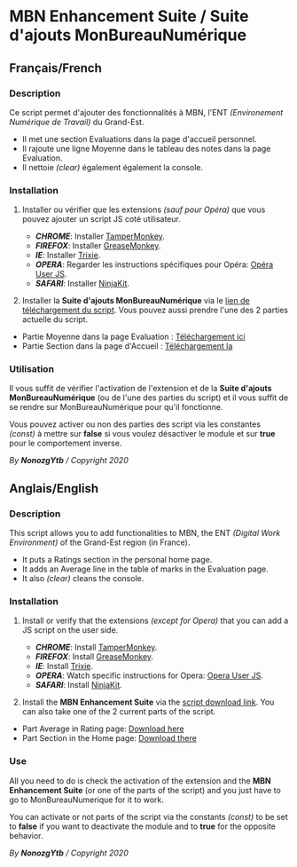 MBN Enhancement Suite / Suite d'ajouts MonBureauNumérique
========================

## Français/French ##

### Description ###

Ce script permet d'ajouter des fonctionnalités à MBN, l'ENT *(Environement Numérique de Travail)* du Grand-Est.
* Il met une section Evaluations dans la page d'accueil personnel.
* Il rajoute une ligne Moyenne dans le tableau des notes dans la page Evaluation.
* Il nettoie *(clear)* également également la console.

### Installation ###

1. Installer ou vérifier que les extensions *(sauf pour Opéra)* que vous pouvez ajouter un script JS coté utilisateur.
    * ***CHROME***: Installer [TamperMonkey](https://chrome.google.com/webstore/detail/tampermonkey/dhdgffkkebhmkfjojejmpbldmpobfkfo).
    * ***FIREFOX***: Installer [GreaseMonkey](https://addons.mozilla.org/fr/firefox/addon/greasemonkey/).
    * ***IE***: Installer [Trixie](http://www.bhelpuri.net/Trixie/).
    * ***OPERA***: Regarder les instructions spécifiques pour Opéra: [Opéra User JS](http://www.opera.com/docs/userjs/).
    * ***SAFARI***: Installer [NinjaKit](http://d.hatena.ne.jp/os0x/20100612/1276330696).

2. Installer la **Suite d'ajouts MonBureauNumérique** via le [lien de téléchargement du script](https://github.com/NonozgYtb/mbn-enhancement-suite/blob/master/mbn-enhancement-suite.js).
Vous pouvez aussi prendre l'une des 2 parties actuelle du script.
* Partie Moyenne dans la page Evaluation : [Téléchargement ici](https://github.com/NonozgYtb/mbn-enhancement-suite/blob/master/mbn-average-part.js)
* Partie Section dans la page d'Accueil : [Téléchargement la](https://github.com/NonozgYtb/mbn-enhancement-suite/blob/master/mbn-eval-in-home-part.js)

### Utilisation ###

Il vous suffit de vérifier l'activation de l'extension et de la **Suite d'ajouts MonBureauNumérique** (ou de l'une des parties du script) et il vous suffit de se rendre sur MonBureauNumérique pour qu'il fonctionne.

Vous pouvez activer ou non des parties des script via les constantes *(const)* à mettre sur **false** si vous voulez désactiver le module et sur **true** pour le comportement inverse.

*By* ***NonozgYtb*** */ Copyright 2020*

## Anglais/English ##

### Description ###

This script allows you to add functionalities to MBN, the ENT *(Digital Work Environment)* of the Grand-Est region (in France).
* It puts a Ratings section in the personal home page.
* It adds an Average line in the table of marks in the Evaluation page.
* It also *(clear)* cleans the console.

### Installation ###

1. Install or verify that the extensions *(except for Opera)* that you can add a JS script on the user side.
    * ***CHROME***: Install [TamperMonkey](https://chrome.google.com/webstore/detail/tampermonkey/dhdgffkkebhmkfjojejmpbldmpobfkfo).
    * ***FIREFOX***: Install [GreaseMonkey](https://addons.mozilla.org/fr/firefox/addon/greasemonkey/).
    * ***IE***: Install [Trixie](http://www.bhelpuri.net/Trixie/).
    * ***OPERA***: Watch specific instructions for Opera: [Opera User JS](http://www.opera.com/docs/userjs/).
    * ***SAFARI***: Install [NinjaKit](http://d.hatena.ne.jp/os0x/20100612/1276330696).

2. Install the **MBN Enhancement Suite** via the [script download link](https://github.com/NonozgYtb/mbn-enhancement-suite/blob/master/mbn-enhancement-suite.js ).
You can also take one of the 2 current parts of the script.
* Part Average in Rating page: [Download here](https://github.com/NonozgYtb/mbn-enhancement-suite/blob/master/mbn-average-part.js)
* Part Section in the Home page: [Download there](https://github.com/NonozgYtb/mbn-enhancement-suite/blob/master/mbn-eval-in-home-part.js)

### Use ###

All you need to do is check the activation of the extension and the **MBN Enhancement Suite** (or one of the parts of the script) and you just have to go to MonBureauNumerique for it to work.


You can activate or not parts of the script via the constants *(const)* to be set to **false** if you want to deactivate the module and to **true** for the opposite behavior.

*By* ***NonozgYtb*** */ Copyright 2020*
